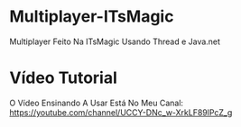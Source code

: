 # Multiplayer-ITsMagic
Multiplayer Feito Na ITsMagic Usando Thread e Java.net

# Vídeo Tutorial
O Vídeo Ensinando A Usar Está No Meu Canal:
https://youtube.com/channel/UCCY-DNc_w-XrkLF89lPcZ_g

